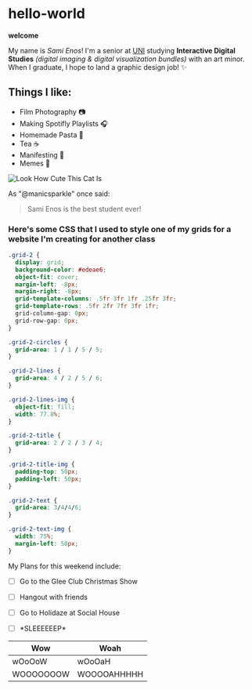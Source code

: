 # hello-world
**welcome**

My name is *Sami Enos*! I'm a senior at [UNI](https://uni.edu) studying **Interactive Digital Studies** *(digital imaging & digital visualization bundles)* with an art minor. When I graduate, I hope to land a graphic design job! :sparkles: 

## Things I like: 
  * Film Photography :camera:
  * Making Spotifly Playlists :headphones:
  * Homemade Pasta :spaghetti:
  * Tea :coffee:
  * Manifesting :crystal_ball:
  * Memes :frog:

![Look How Cute This Cat Is](https://azure.wgp-cdn.co.uk/app-yourcat/posts/maine_coon_kitten.jpg) 

As "@manicsparkle" once said:
>Sami Enos is the
>best student ever!

### Here's some CSS that I used to style one of my grids for a website I'm creating for another class 
```CSS
.grid-2 {
  display: grid;
  background-color: #edeae6;
  object-fit: cover;
  margin-left: -8px;
  margin-right: -8px;
  grid-template-columns: .5fr 3fr 1fr .25fr 3fr;
  grid-template-rows: .5fr 2fr 7fr 3fr 1fr;
  grid-column-gap: 0px;
  grid-row-gap: 0px;
}

.grid-2-circles {
  grid-area: 1 / 1 / 5 / 5;
}

.grid-2-lines {
  grid-area: 4 / 2 / 5 / 6;
}

.grid-2-lines-img {
  object-fit: fill;
  width: 77.8%;
}

.grid-2-title {
  grid-area: 2 / 2 / 3 / 4;
}

.grid-2-title-img {
  padding-top: 50px;
  padding-left: 50px;
}

.grid-2-text {
  grid-area: 3/4/4/6;
}

.grid-2-text-img {
  width: 75%;
  margin-left: 50px;
}
```


My Plans for this weekend include:
- [ ] Go to the Glee Club Christmas Show
- [ ] Hangout with friends
- [ ] Go to Holidaze at Social House
- [ ] \*SLEEEEEEP\*


Wow | Woah
--- | ---
wOoOoW | wOoOaH
WOOOOOOOW | WOOOOAHHHHH

